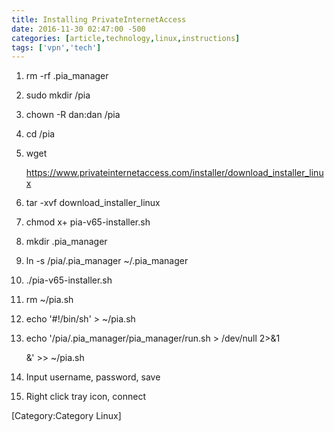 ```yaml
---
title: Installing PrivateInternetAccess
date: 2016-11-30 02:47:00 -500
categories: [article,technology,linux,instructions]
tags: ['vpn','tech']
---
```


1.  rm -rf .pia_manager

2.  sudo mkdir /pia

3.  chown -R dan:dan /pia

4.  cd /pia

5.  wget

    <https://www.privateinternetaccess.com/installer/download_installer_linux>

6.  tar -xvf download_installer_linux

7.  chmod x+ pia-v65-installer.sh

8.  mkdir .pia_manager

9.  ln -s /pia/.pia_manager \~/.pia_manager

10. ./pia-v65-installer.sh

11. rm \~/pia.sh

12. echo \'\#!/bin/sh\' \> \~/pia.sh

13. echo \'/pia/.pia_manager/pia_manager/run.sh \> /dev/null 2\>&1

    &\' \>\> \~/pia.sh

14. Input username, password, save

15. Right click tray icon, connect



[Category:Category Linux]

